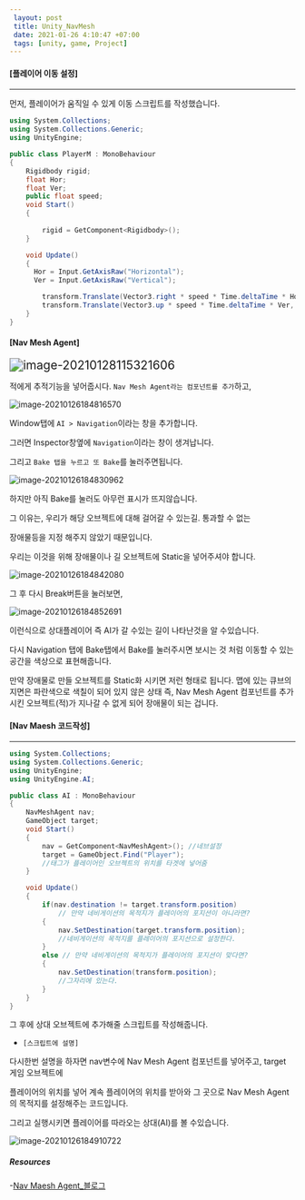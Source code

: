 ```yaml
---
 layout: post
 title: Unity_NavMesh
 date: 2021-01-26 4:10:47 +07:00
 tags: [unity, game, Project]
---
```


#### [플레이어 이동 설정]

---

먼저, 플레이어가 움직일 수 있게 이동 스크립트를 작성했습니다.

```c#
using System.Collections;
using System.Collections.Generic;
using UnityEngine;

public class PlayerM : MonoBehaviour
{
    Rigidbody rigid;
    float Hor;
    float Ver;
    public float speed;
    void Start()
    {
        
        rigid = GetComponent<Rigidbody>();        
    }

    void Update()
    {
      Hor = Input.GetAxisRaw("Horizontal");
      Ver = Input.GetAxisRaw("Vertical");

        transform.Translate(Vector3.right * speed * Time.deltaTime * Hor, Space.World);
        transform.Translate(Vector3.up * speed * Time.deltaTime * Ver, Space.World);
    }
}

```



#### [Nav Mesh Agent]

<img src="C:\Users\user\AppData\Roaming\Typora\typora-user-images\image-20210128115321606.png" alt="image-20210128115321606" style="zoom:150%;" />

적에게 추적기능을 넣어줍시다. `Nav Mesh Agent라는 컴포넌트를 추가`하고,

![image-20210126184816570](C:\Users\user\AppData\Roaming\Typora\typora-user-images\image-20210126184816570.png)

Window탭에 `AI > Navigation`이라는 창을 추가합니다.

그러면 Inspector창옆에 `Navigation`이라는 창이 생겨납니다.

그리고 `Bake 탭을 누르고 또 Bake`를 눌러주면됩니다.

![image-20210126184830962](C:\Users\user\AppData\Roaming\Typora\typora-user-images\image-20210126184830962.png)

하지만 아직 Bake를 눌러도 아무런 표시가 뜨지않습니다.

그 이유는, 우리가 해당 오브젝트에 대해 걸어갈 수 있는길. 통과할 수 없는 

장애물등을 지정 해주지 않았기 때문입니다.

우리는 이것을 위해 장애물이나 길 오브젝트에 Static을 넣어주셔야 합니다.

![image-20210126184842080](C:\Users\user\AppData\Roaming\Typora\typora-user-images\image-20210126184842080.png)

그 후 다시 Break버튼을 눌러보면,

![image-20210126184852691](C:\Users\user\AppData\Roaming\Typora\typora-user-images\image-20210126184852691.png)

이런식으로 상대플레이어 즉 AI가 갈 수있는 길이 나타난것을 알 수있습니다.

다시 Navigation 탭에 Bake탭에서 Bake를 눌러주시면 보시는 것 처럼 이동할 수 있는 공간을 색상으로 표현해줍니다.

만약 장애물로 만들 오브젝트를 Static화 시키면 저런 형태로 됩니다.  맵에 있는 큐브의 지면은 파란색으로 색칠이 되어 있지 않은 상태 즉, Nav Mesh Agent 컴포넌트를 추가시킨 오브젝트(적)가 지나갈 수 없게 되어 장애물이 되는 겁니다.



#### [Nav Maesh 코드작성]

---

```c#
using System.Collections;
using System.Collections.Generic;
using UnityEngine;
using UnityEngine.AI;

public class AI : MonoBehaviour
{
    NavMeshAgent nav;
    GameObject target;
    void Start()
    {
        nav = GetComponent<NavMeshAgent>(); //네브설정
        target = GameObject.Find("Player"); 
        //태그가 플레이어인 오브젝트의 위치를 타겟에 넣어줌
    }

    void Update()
    {
        if(nav.destination != target.transform.position) 
            // 만약 네비게이션의 목적지가 플레이어의 포지션이 아니라면?
        {
            nav.SetDestination(target.transform.position);
            //네비게이션의 목적지를 플레이어의 포지션으로 설정한다.
        }
        else // 만약 네비게이션의 목적지가 플레이어의 포지션이 맞다면?
        {
            nav.SetDestination(transform.position);
            //그자리에 있는다.
        }
    }
}
```

그 후에 상대 오브젝트에 추가해줄 스크립트를 작성해줍니다.

+ `[스크립트에 설명]`

다시한번 설명을 하자면 nav변수에 Nav Mesh Agent 컴포넌트를 넣어주고, target 게임 오브젝트에 

플레이어의 위치를 넣어 계속 플레이어의 위치를 받아와 그 곳으로 Nav Mesh Agent 의 목적지를 설정해주는 코드입니다.

그리고 실행시키면 플레이어를 따라오는 상대(AI)를 볼 수있습니다.

![image-20210126184910722](C:\Users\user\AppData\Roaming\Typora\typora-user-images\image-20210126184910722.png)



##### Resources

-[Nav Maesh Agent_블로그](https://solution94.tistory.com/19)